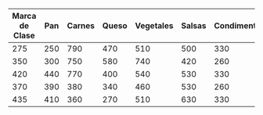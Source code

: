<table>
<thead>
<tr>
<th>Marca de Clase</th>
<th>Pan</th>
<th>Carnes</th>
<th>Queso</th>
<th>Vegetales</th>
<th>Salsas</th>
<th>Condimentos</th>
<th>Frec. Absoluta</th>
<th>Frec. Relativa</th>
<th>Frec. Acumulada</th>
</tr>
</thead>
​
<tbody>
<tr>
<td>275</td>
<td>250</td>
<td>790</td>
<td>470</td>
<td>510</td>
<td>500</td>
<td>330</td>
<td>1</td>
<td>0.1667</td>
<td>1</td>
</tr>
<tr>
<td>350</td>
<td>300</td>
<td>750</td>
<td>580</td>
<td>740</td>
<td>420</td>
<td>260</td>
<td>2</td>
<td>0.3333</td>
<td>3</td>
</tr>
<tr>
<td>420</td>
<td>440</td>
<td>770</td>
<td>400</td>
<td>540</td>
<td>530</td>
<td>330</td>
<td>1</td>
<td>0.1667</td>
<td>4</td>
</tr>
<tr>
<td>370</td>
<td>390</td>
<td>380</td>
<td>340</td>
<td>460</td>
<td>530</td>
<td>260</td>
<td>1</td>
<td>0.1667</td>
<td>5</td>
</tr>
<tr>
<td>435</td>
<td>410</td>
<td>360</td>
<td>270</td>
<td>510</td>
<td>630</td>
<td>330</td>
<td>1</td>
<td>0.1667</td>
<td>6</td>
</tr>
</tbody>
</table>